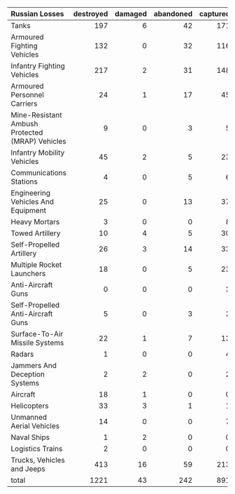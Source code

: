 | Russian Losses                                   |   destroyed |   damaged |   abandoned |   captured |   total |
|:-------------------------------------------------|------------:|----------:|------------:|-----------:|--------:|
| Tanks                                            |         197 |         6 |          42 |        171 |     416 |
| Armoured Fighting Vehicles                       |         132 |         0 |          32 |        116 |     280 |
| Infantry Fighting Vehicles                       |         217 |         2 |          31 |        148 |     398 |
| Armoured Personnel Carriers                      |          24 |         1 |          17 |         45 |      87 |
| Mine-Resistant Ambush Protected  (MRAP) Vehicles |           9 |         0 |           3 |          5 |      17 |
| Infantry Mobility Vehicles                       |          45 |         2 |           5 |         23 |      75 |
| Communications Stations                          |           4 |         0 |           5 |          6 |      15 |
| Engineering Vehicles And Equipment               |          25 |         0 |          13 |         37 |      75 |
| Heavy Mortars                                    |           3 |         0 |           0 |          8 |      11 |
| Towed Artillery                                  |          10 |         4 |           5 |         30 |      49 |
| Self-Propelled Artillery                         |          26 |         3 |          14 |         33 |      76 |
| Multiple Rocket Launchers                        |          18 |         0 |           5 |         23 |      46 |
| Anti-Aircraft Guns                               |           0 |         0 |           0 |          3 |       3 |
| Self-Propelled Anti-Aircraft Guns                |           5 |         0 |           3 |          3 |      11 |
| Surface-To-Air Missile Systems                   |          22 |         1 |           7 |         13 |      43 |
| Radars                                           |           1 |         0 |           0 |          4 |       5 |
| Jammers And Deception Systems                    |           2 |         2 |           0 |          2 |       6 |
| Aircraft                                         |          18 |         1 |           0 |          0 |      19 |
| Helicopters                                      |          33 |         3 |           1 |          1 |      38 |
| Unmanned Aerial Vehicles                         |          14 |         0 |           0 |          7 |      21 |
| Naval Ships                                      |           1 |         2 |           0 |          0 |       3 |
| Logistics Trains                                 |           2 |         0 |           0 |          0 |       2 |
| Trucks, Vehicles and Jeeps                       |         413 |        16 |          59 |        213 |     701 |
| total                                            |        1221 |        43 |         242 |        891 |    2397 |